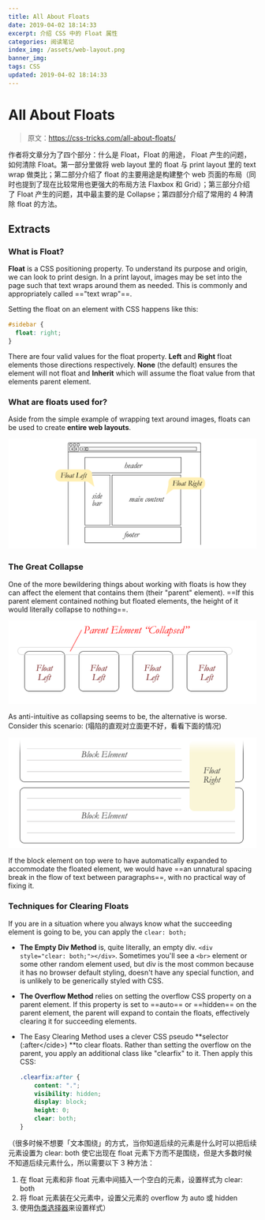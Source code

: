 ```yaml
---
title: All About Floats
date: 2019-04-02 18:14:33
excerpt: 介绍 CSS 中的 Float 属性
categories: 阅读笔记
index_img: /assets/web-layout.png
banner_img:
tags: CSS
updated: 2019-04-02 18:14:33
---
```


# All About Floats

> 原文：<https://css-tricks.com/all-about-floats/>

作者将文章分为了四个部分：什么是 Float，Float 的用途， Float 产生的问题，如何清除 Float。第一部分里做将 web layout 里的 float 与 print layout 里的 text  wrap 做类比；第二部分介绍了 float 的主要用途是构建整个 web 页面的布局（同时也提到了现在比较常用也更强大的布局方法 Flaxbox 和 Grid）；第三部分介绍了 Float 产生的问题，其中最主要的是 Collapse；第四部分介绍了常用的 4 种清除 float 的方法。

## Extracts

### What is Float?

**Float** is a CSS positioning property. To understand its purpose and origin, we can look to print design. In a print layout, images may be set into the page such that text wraps around them as needed. This is commonly and appropriately called =="text wrap"==.

Setting the float on an element with CSS happens like this:

```css
#sidebar {
  float: right;			
}
```

There are four valid values for the float property. **Left** and **Right** float elements those directions respectively. **None** (the default) ensures the element will not float and **Inherit** which will assume the float value from that elements parent element.

### What are floats used for?

Aside from the simple example of wrapping text around images, floats can be used to create **entire web layouts**.

![web-layout](/assets/web-layout.png)

### The Great Collapse

One of the more bewildering things about working with floats is how they can affect the element that contains them (their "parent" element). ==If this parent element contained nothing but floated elements, the height of it would literally collapse to nothing==.

![collapse](/assets/collapse.png)

As anti-intuitive as collapsing seems to be, the alternative is worse. Consider this scenario: (塌陷的直观对立面更不好，看看下面的情况)

![why-we-collapse](/assets/whywecollapse.png)

If the block element on top were to have automatically expanded to accommodate the floated element, we would have ==an unnatural spacing break in the flow of text between paragraphs==, with no practical way of fixing it.

### Techniques for Clearing Floats

If you are in a situation where you always know what the succeeding element is going to be, you can apply the `clear: both;` 

- **The Empty Div Method** is, quite literally, an empty div. `<div style="clear: both;"></div>`. Sometimes you'll see a `<br>` element or some other random element used, but div is the most common because it has no browser default styling, doesn't have any special function, and is unlikely to be generically styled with CSS. 

- **The Overflow Method** relies on setting the overflow CSS property on a parent element. If this property is set to ==auto== or ==hidden== on the parent element, the parent will expand to contain the floats, effectively clearing it for succeeding elements. 

- The Easy Clearing Method uses a clever CSS pseudo **selector (:after\</cide>) **to clear floats. Rather than setting the overflow on the parent, you apply an additional class like "clearfix" to it. Then apply this CSS:

  ```css
  .clearfix:after {
      content: ".";
      visibility: hidden;
      display: block;
      height: 0;
      clear: both;
  }
  ```

（很多时候不想要「文本围绕」的方式，当你知道后续的元素是什么时可以把后续元素设置为 clear: both 使它出现在 float 元素下方而不是围绕，但是大多数时候不知道后续元素什么，所以需要以下 3 种方法：

1. 在 float 元素和非 float 元素中间插入一个空白的元素，设置样式为 clear: both
2. 将 float 元素装在父元素中，设置父元素的 overflow 为 auto 或 hidden
3. 使用[伪类选择器](<http://www.ruanyifeng.com/blog/2009/03/css_selectors.html>)来设置样式）


